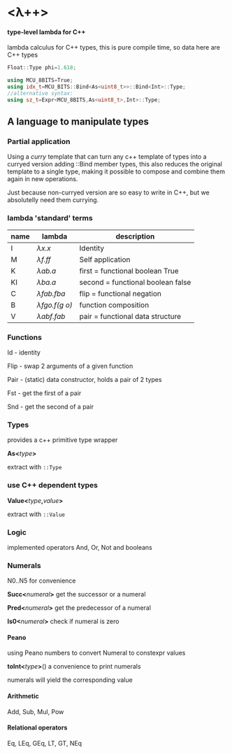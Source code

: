 # <λ++>
#### type-level lambda for C++

lambda calculus for C++ types, this is pure compile time, so data here are C++ types

```c++
Float::Type phi=1.618;
```

```c++
using MCU_8BITS=True;
using idx_t=MCU_BITS::Bind<As<uint8_t>>::Bind<Int>::Type;
//alternative syntax:
using sz_t=Expr<MCU_8BITS,As<uint8_t>,Int>::Type;
```

## A language to manipulate types

### Partial application

Using a _curry_ template that can turn any c++ template of types into a curryed version adding ::Bind member types, this also reduces the original template to a single type, making it possible to compose and combine them again in new operations.

Just because non-curryed version are so easy to write in C++, but we absolutelly need them currying.

### lambda 'standard' terms
|name|lambda|description|
|--- |--- |--- |
|I |_λx.x_ |Identity|
|M |_λf.ff_|Self application|
|K |_λab.a_|first = functional boolean True|
|KI |_λba.a_|second = functional boolean false|
|C |_λfab.fba_|flip = functional negation|
|B |_λfgo.f(g o)_|function composition|
|V |_λabf.fab_|pair = functional data structure|

### Functions

Id - identity

Flip - swap 2 arguments of a given function

Pair - (static) data constructor, holds a pair of 2 types

Fst - get the first of a pair

Snd - get the second of a pair

### Types

provides a c++ primitive type wrapper

**As<**_type_**>**

extract with `::Type`

### use C++ dependent types

**Value<**_type_**,**_value_**>**

extract with `::Value`

### Logic

implemented operators And, Or, Not and booleans

### Numerals

N0..N5 for convenience

**Succ<**_numeral_**>** get the successor or a numeral

**Pred<**_numeral_**>** get the predecessor of a numeral

**Is0<**_numeral_**>** check if numeral is zero

#### Peano

using Peano numbers to convert Numeral to constexpr values

**toInt<**_type_**>**() a convenience to print numerals

numerals will yield the corresponding value

#### Arithmetic

Add, Sub, Mul, Pow

#### Relational operators

Eq, LEq, GEq, LT, GT, NEq
